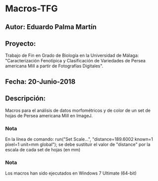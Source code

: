 # Macros-TFG
## Autor: Eduardo Palma Martín
## Proyecto:
Trabajo de Fin en Grado de Biología en la Universidad de Málaga: "Caracterización Fenotípica y Clasificación de Variedades de Persea americana Mill a partir de Fotografías Digitales".
## Fecha: 20-Junio-2018
## Descripción:
Macros para el análisis de datos morfométricos y de color de un set de hojas de Persea americana Mill en ImageJ.
### Nota
En la línea de comando:
  run("Set Scale...", "distance=189.6002 known=1 pixel=1 unit=mm global");
 se debe sustituir el valor de "distance" por la escala de cada set de hojas (en mm)

### Nota
Los macros han sido ejecutados en Windows 7 Ultimate (64-bit)
